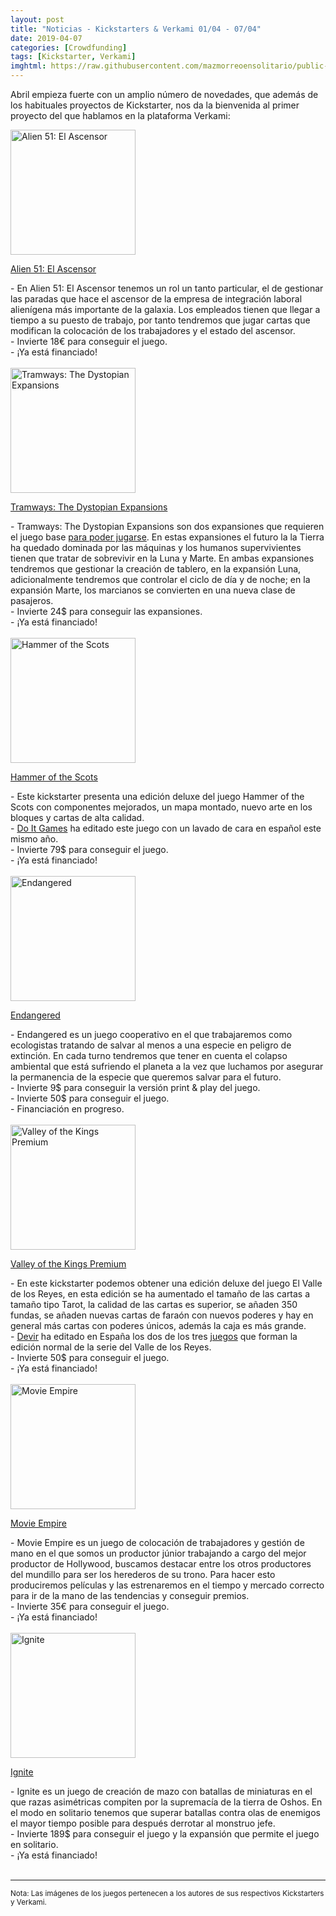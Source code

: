 ```yaml
---
layout: post
title: "Noticias - Kickstarters & Verkami 01/04 - 07/04"
date: 2019-04-07
categories: [Crowdfunding]
tags: [Kickstarter, Verkami]
imghtml: https://raw.githubusercontent.com/mazmorreoensolitario/public-images/master/crowdfunding/crowdfunding-19-0401-0407.jpg
---
```


Abril empieza fuerte con un amplio número de novedades, que además de los 
habituales proyectos de Kickstarter, nos da la bienvenida al primer proyecto 
del que hablamos en la plataforma Verkami:

<div class="row">
    <div class="col-md-3">
        <img width="200" height="200"
            src="https://dg9aaz8jl1ktt.cloudfront.net/uploaded_files/000/210/528/verkami_53875b7194f6d8e7e31bff1152959182.jpg?1553777366"
            class="img-thumbnail" alt=" Alien 51: El Ascensor ">
    </div>
    <div class="col-md-9">
        <p>
            <a target="_blank" 
                href="https://www.verkami.com/projects/22509-alien-51-el-ascensor?ref=mazmorreoensolitario">
                 Alien 51: El Ascensor 
            </a>
        </p>
           - En Alien 51: El Ascensor tenemos un rol un tanto particular, el de
           gestionar las paradas que hace el ascensor de la empresa de
           integración laboral alienígena más importante de la galaxia. Los
           empleados tienen que llegar a tiempo a su puesto de trabajo, por
           tanto tendremos que jugar cartas que modifican la colocación de los
           trabajadores y el estado del ascensor. 
           <br>
          - Invierte 18€ para conseguir el juego.
          <br>
          - ¡Ya está financiado!
    </div>
</div>
<br>

<div class="row">
    <div class="col-md-3">
        <img width="200" height="200"
            src="https://ksr-ugc.imgix.net/assets/024/564/056/caa2e2c6f249ff6b275469b2f0eb2d1a_original.jpg?ixlib=rb-1.1.0&w=680&fit=max&v=1553718101&auto=format&gif-q=50&q=92&s=c831bb6f46738b814fcc49255669b1b2"
            class="img-thumbnail" alt="Tramways: The Dystopian Expansions">
    </div>
    <div class="col-md-9">
        <p>
            <a target="_blank" 
                href="https://www.kickstarter.com/projects/avstudio-ludibooster/tramways-the-dystopian-expansions?ref=mazmorreoensolitario">
                Tramways: The Dystopian Expansions
            </a>
        </p>
           - Tramways: The Dystopian Expansions son dos expansiones que
           requieren el juego base <a
           href="https://www.boardgamegeek.com/boardgame/166571/tramways"
           target="_blank">para poder jugarse</a>. En estas expansiones
           el futuro la la Tierra ha quedado dominada por las máquinas y los
           humanos supervivientes tienen que tratar de sobrevivir en la Luna y
           Marte. En ambas expansiones tendremos que gestionar la creación de
           tablero, en la expansión Luna, adicionalmente tendremos que
           controlar el ciclo de día y de noche; en la expansión Marte, los
           marcianos se convierten en una nueva clase de pasajeros.
           <br>
          - Invierte 24$ para conseguir las expansiones.
          <br>
          - ¡Ya está financiado!
    </div>
</div>
<br>

<div class="row">
    <div class="col-md-3">
        <img width="200" height="200"
            src="https://ksr-ugc.imgix.net/assets/024/628/650/c8b0f70a64bc76096ee791b057cef4e4_original.png?ixlib=rb-1.1.0&w=680&fit=max&v=1554207535&auto=format&gif-q=50&lossless=true&s=95798df61b1f7ed16da181fad05f4667"
            class="img-thumbnail" alt="Hammer of the Scots">
    </div>
    <div class="col-md-9">
        <p>
            <a target="_blank" 
                href="https://www.kickstarter.com/projects/columbiagames/hammer-of-the-scots?ref=mazmorreoensolitario">
                Hammer of the Scots
            </a>
        </p>
           - Este kickstarter presenta una edición deluxe del juego Hammer of
           the Scots con componentes mejorados, un mapa montado, nuevo arte en
           los bloques y cartas de alta calidad.
           <br>
           - <a href="https://amzn.to/2uIM0k9" target="_blank">Do It Games</a>
           ha editado este juego con un lavado de cara en español este mismo
           año.
           <br>
          - Invierte 79$ para conseguir el juego.
          <br>
          - ¡Ya está financiado!
    </div>
</div>
<br>

<div class="row">
    <div class="col-md-3">
        <img width="200" height="200"
            src="https://ksr-ugc.imgix.net/assets/024/608/400/2afbff52246296f0fb9be114a265ddfc_original.jpg?ixlib=rb-1.1.0&w=680&fit=max&v=1554066634&auto=format&gif-q=50&q=92&s=e1582ed3321cba15914d51f18c6f2b28"
            class="img-thumbnail" alt="Endangered">
    </div>
    <div class="col-md-9">
        <p>
            <a target="_blank" 
                href="https://www.kickstarter.com/projects/697528475/endangered-0?ref=mazmorreoensolitario">
                Endangered
            </a>
        </p>
           - Endangered es un juego cooperativo en el que trabajaremos como
           ecologistas tratando de salvar al menos a una especie en peligro de
           extinción. En cada turno tendremos que tener en cuenta el colapso
           ambiental que está sufriendo el planeta a la vez que luchamos por
           asegurar la permanencia de la especie que queremos salvar para el
           futuro.
           <br>
          - Invierte 9$ para conseguir la versión print & play del juego.
           <br>
          - Invierte 50$ para conseguir el juego.
          <br>
          - Financiación en progreso.
    </div>
</div>
<br>

<div class="row">
    <div class="col-md-3">
        <img width="200" height="200"
            src="https://cf.geekdo-images.com/imagepage/img/AqW3wOmQMcp-zjp0NGyT726rxPc=/fit-in/900x600/filters:no_upscale()/pic4609502.png"
            class="img-thumbnail" alt="Valley of the Kings Premium">
    </div>
    <div class="col-md-9">
        <p>
            <a target="_blank" 
                href="https://www.kickstarter.com/projects/alderac/valley-of-the-kings-premium-from-aeg?ref=mazmorreoensolitario">
                Valley of the Kings Premium
            </a>
        </p>
           - En este kickstarter podemos obtener una edición deluxe del juego
             El Valle de los Reyes, en esta edición se ha aumentado el tamaño
             de las cartas a tamaño tipo Tarot, la calidad de las cartas es
             superior, se añaden 350 fundas, se añaden nuevas cartas de faraón
             con nuevos poderes y hay en general más cartas con poderes únicos,
             además la caja es más grande. 
            <br>
           - <a href="https://amzn.to/2Ux7SNK" target="_blank">Devir</a> ha 
           editado en España los dos de los tres <a href="https://amzn.to/2UwqLQW"
           target="_blank">juegos</a> que forman la edición normal de la
           serie del Valle de los Reyes.
           <br>
          - Invierte 50$ para conseguir el juego.
          <br>
          - ¡Ya está financiado!
    </div>
</div>
<br>

<div class="row">
    <div class="col-md-3">
        <img width="200" height="200"
            src="https://ksr-ugc.imgix.net/assets/024/471/422/10ceaec05b39ff097ec746f928566376_original.png?ixlib=rb-1.1.0&w=680&fit=max&v=1553032362&auto=format&gif-q=50&lossless=true&s=389e46fe55bba045f746cab61983c8b6"
            class="img-thumbnail" alt="Movie Empire">
    </div>
    <div class="col-md-9">
        <p>
            <a target="_blank" 
                href="https://www.kickstarter.com/projects/stimulus-games/movie-empire-0?ref=mazmorreoensolitario">
                Movie Empire
            </a>
        </p>
           - Movie Empire es un juego de colocación de trabajadores y gestión
           de mano en el que somos un productor júnior trabajando a cargo del
           mejor productor de Hollywood, buscamos destacar entre los otros
           productores del mundillo para ser los herederos de su trono. Para
           hacer esto produciremos películas y las estrenaremos en el tiempo
           y mercado correcto para ir de la mano de las tendencias y conseguir
           premios. 
           <br>
          - Invierte 35€ para conseguir el juego.
          <br>
          - ¡Ya está financiado!
    </div>
</div>
<br>

<div class="row">
    <div class="col-md-3">
        <img width="200" height="200"
            src="https://ksr-ugc.imgix.net/assets/024/585/735/79ddec55ada5abb377b3396df623a7eb_original.jpg?ixlib=rb-1.1.0&w=680&fit=max&v=1553868293&auto=format&gif-q=50&q=92&s=cdb2dd3fe401a66359819529f142340c"
            class="img-thumbnail" alt="Ignite">
    </div>
    <div class="col-md-9">
        <p>
            <a target="_blank" 
                href="https://www.kickstarter.com/projects/darrenterpstra/ignite-tabletop-miniatures-boardgame?ref=mazmorreoensolitario">
                Ignite
            </a>
        </p>
           - Ignite es un juego de creación de mazo con batallas de miniaturas
           en el que razas asimétricas compiten por la supremacía de la tierra
           de Oshos. En el modo en solitario tenemos que superar batallas
           contra olas de enemigos el mayor tiempo posible para después
           derrotar al monstruo jefe.
           <br>
          - Invierte 189$ para conseguir el juego y la expansión que permite el
          juego en solitario.
          <br>
          - ¡Ya está financiado!
    </div>
</div>
<br>

<hr>

<small>Nota: Las imágenes de los juegos pertenecen a los autores de sus
respectivos Kickstarters y Verkami.</small>
